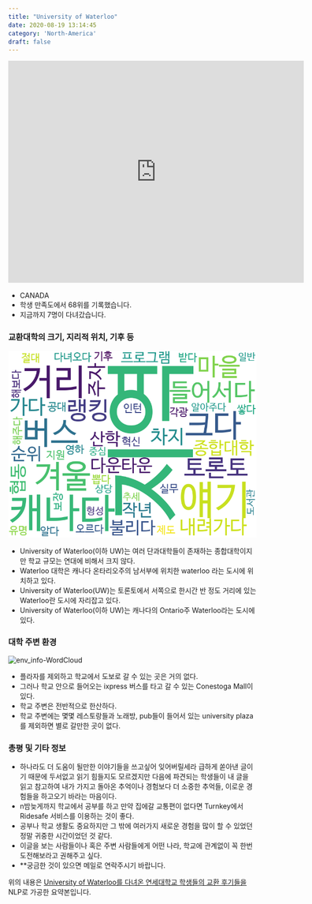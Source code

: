 ```yaml
---
title: "University of Waterloo"
date: 2020-08-19 13:14:45
category: 'North-America'
draft: false
---
```


<iframe
width="600"
height="450"
frameborder="0" style="border:0"
src="https://www.google.com/maps/embed/v1/place?key=AIzaSyC9e1AME-pVmWC4hBpFdu5S4dKzyepa3HQ&q=University+of+Waterloo&center=43.4722854,-80.54485759999999&zoom=14" allowfullscreen>
</iframe>

* CANADA
* 학생 만족도에서 68위를 기록했습니다.
* 지금까지 7명이 다녀갔습니다. 

### 교환대학의 크기, 지리적 위치, 기후 등

![gen_info-WordCloud](../univ_wordclouds_okt/gen_info/CA000017_gen_info_okt.png)

* University of Waterloo(이하 UW)는 여러 단과대학들이 존재하는 종합대학이지만 학교 규모는 연대에 비해서 크지 않다.
* Waterloo 대학은 캐나다 온타리오주의 남서부에 위치한 waterloo 라는 도시에 위치하고 있다.
* University of Waterloo(UW)는 토론토에서 서쪽으로 한시간 반 정도 거리에 있는 Waterloo란 도시에 자리잡고 있다.
* University of Waterloo(이하 UW)는 캐나다의 Ontario주 Waterloo라는 도시에 있다.


### 대학 주변 환경

![env_info-WordCloud](../univ_wordclouds_okt/env_info/CA000017_env_info_okt.png)

* 플라자를 제외하고 학교에서 도보로 갈 수 있는 곳은 거의 없다.
* 그러나 학교 안으로 들어오는 ixpress 버스를 타고 갈 수 있는 Conestoga Mall이 있다.
* 학교 주변은 전반적으로 한산하다.
* 학교 주변에는 몇몇 레스토랑들과 노래방, pub들이 들어서 있는 university plaza를 제외하면 별로 갈만한 곳이 없다.


### 총평 및 기타 정보 
* 하나라도 더 도움이 될만한 이야기들을 쓰고싶어 잊어버릴세라 급하게 쏟아낸 글이기 때문에 두서없고 읽기 힘들지도 모르겠지만 다음에 파견되는 학생들이 내 글을 읽고 참고하여 내가 가지고 돌아온 추억이나 경험보다 더 소중한 추억들, 이로운 경험들을 하고오기 바라는 마음이다.
* n밤늦게까지 학교에서 공부를 하고 만약 집에갈 교통편이 없다면 Turnkey에서 Ridesafe 서비스를 이용하는 것이 좋다.
* 공부나 학교 생활도 중요하지만 그 밖에 여러가지 새로운 경험을 많이 할 수 있었던 정말 귀중한 시간이었던 것 같다.
* 이글을 보는 사람들이나 혹은 주변 사람들에게 어떤 나라, 학교에 관계없이 꼭 한번 도전해보라고 권해주고 싶다.
* **궁금한 것이 있으면 메일로 연락주시기 바랍니다.


위의 내용은 [University of Waterloo를 다녀온 연세대학교 학생들의 교환 후기들을](http://oia.yonsei.ac.kr/partner/expReport.asp?ucode=CA000017&bgbn=A) NLP로 가공한 요약본입니다. 
